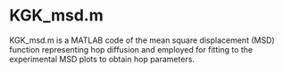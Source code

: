 # KGK_msd.m

KGK_msd.m is a MATLAB code of the mean square displacement (MSD) function representing hop diffusion and employed for fitting to the experimental MSD plots to obtain hop parameters.
